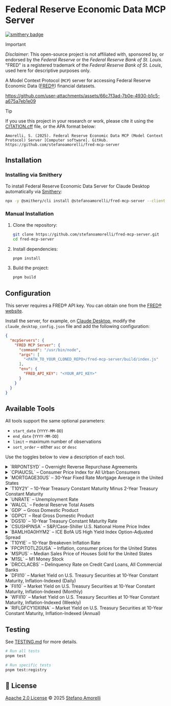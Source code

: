 # Federal Reserve Economic Data MCP Server

[![smithery badge](https://smithery.ai/badge/@stefanoamorelli/fred-mcp-server)](https://smithery.ai/server/@stefanoamorelli/fred-mcp-server)

> [!IMPORTANT]
> *Disclaimer*: This open-source project is not affiliated with, sponsored by, or endorsed by the *Federal Reserve* or the *Federal Reserve Bank of St. Louis*. "FRED" is a registered trademark of the *Federal Reserve Bank of St. Louis*, used here for descriptive purposes only.

A Model Context Protocol (`MCP`) server for accessing Federal Reserve Economic Data ([FRED®](https://fred.stlouisfed.org/)) financial datasets.

https://github.com/user-attachments/assets/66c7f3ad-7b0e-4930-b1c5-a675a7eb1e09

> [!TIP]
> If you use this project in your research or work, please cite it using the [CITATION.cff](CITATION.cff) file, or the APA format below:

`Amorelli, S. (2025). Federal Reserve Economic Data MCP (Model Context Protocol) Server [Computer software]. GitHub. https://github.com/stefanoamorelli/fred-mcp-server`


## Installation

### Installing via Smithery

To install Federal Reserve Economic Data Server for Claude Desktop automatically via [Smithery](https://smithery.ai/server/@stefanoamorelli/fred-mcp-server):

```bash
npx -y @smithery/cli install @stefanoamorelli/fred-mcp-server --client claude
```

### Manual Installation

1.  Clone the repository:
    ```bash
    git clone https://github.com/stefanoamorelli/fred-mcp-server.git
    cd fred-mcp-server
    ```
2.  Install dependencies:
    ```bash
    pnpm install
    ```
3.  Build the project:
    ```bash
    pnpm build
    ```

## Configuration

This server requires a FRED® API key. You can obtain one from the [FRED® website](https://fred.stlouisfed.org/docs/api/api_key.html).

Install the server, for example, on [Claude Desktop](https://claude.ai/download), modify the `claude_desktop_config.json` file and add the following configuration:

```json
{
  "mcpServers": {
    "FRED MCP Server": {
      "command": "/usr/bin/node",
      "args": [
        "<PATH_TO_YOUR_CLONED_REPO>/fred-mcp-server/build/index.js"
      ],
      "env": {
        "FRED_API_KEY": "<YOUR_API_KEY>"
      }
    }
  }
}
```

## Available Tools

All tools support the same optional parameters:

* `start_date` (`YYYY-MM-DD`)
* `end_date` (`YYYY-MM-DD`)
* `limit` – maximum number of observations
* `sort_order` – either `asc` or `desc`

Use the toggles below to view a description of each tool.

<details>
<summary>`RRPONTSYD` – Overnight Reverse Repurchase Agreements</summary>

Retrieve data for *Overnight Reverse Repurchase Agreements* (`RRPONTSYD`)

</details>

<details>
<summary>`CPIAUCSL` – Consumer Price Index for All Urban Consumers</summary>

Retrieve data for *Consumer Price Index for All Urban Consumers* (`CPIAUCSL`)

</details>

<details>
<summary>`MORTGAGE30US` – 30-Year Fixed Rate Mortgage Average in the United States</summary>

Retrieve data for *30-Year Fixed Rate Mortgage Average in the United States* (`MORTGAGE30US`)

</details>

<details>
<summary>`T10Y2Y` – 10-Year Treasury Constant Maturity Minus 2-Year Treasury Constant Maturity</summary>

Retrieve data for *10-Year Treasury Constant Maturity Minus 2-Year Treasury Constant Maturity* (`T10Y2Y`)

</details>

<details>
<summary>`UNRATE` – Unemployment Rate</summary>

Retrieve data for *Unemployment Rate* (`UNRATE`)

</details>

<details>
<summary>`WALCL` – Federal Reserve Total Assets</summary>

Retrieve data for *Federal Reserve Total Assets* (`WALCL`)

</details>

<details>
<summary>`GDP` – Gross Domestic Product</summary>

Retrieve data for *Gross Domestic Product* (`GDP`)

</details>

<details>
<summary>`GDPC1` – Real Gross Domestic Product</summary>

Retrieve data for *Real Gross Domestic Product* (`GDPC1`)

</details>

<details>
<summary>`DGS10` – 10-Year Treasury Constant Maturity Rate</summary>

Retrieve data for *10-Year Treasury Constant Maturity Rate* (`DGS10`)

</details>

<details>
<summary>`CSUSHPINSA` – S&P/Case-Shiller U.S. National Home Price Index</summary>

Retrieve data for *S&P/Case-Shiller U.S. National Home Price Index* (`CSUSHPINSA`)

</details>

<details>
<summary>`BAMLH0A0HYM2` – ICE BofA US High Yield Index Option-Adjusted Spread</summary>

Retrieve data for *ICE BofA US High Yield Index Option-Adjusted Spread* (`BAMLH0A0HYM2`)

</details>

<details>
<summary>`T10YIE` – 10-Year Breakeven Inflation Rate</summary>

Retrieve data for *10-Year Breakeven Inflation Rate* (`T10YIE`)

</details>

<details>
<summary>`FPCPITOTLZGUSA` – Inflation, consumer prices for the United States</summary>

Retrieve data for *Inflation, consumer prices for the United States* (`FPCPITOTLZGUSA`)

</details>

<details>
<summary>`MSPUS` – Median Sales Price of Houses Sold for the United States</summary>

Retrieve data for *Median Sales Price of Houses Sold for the United States* (`MSPUS`)

</details>

<details>
<summary>`M1SL` – M1 Money Stock</summary>

Retrieve data for *M1 Money Stock* (`M1SL`)

</details>

<details>
<summary>`DRCCLACBS` – Delinquency Rate on Credit Card Loans, All Commercial Banks</summary>

Retrieve data for *Delinquency Rate on Credit Card Loans, All Commercial Banks* (`DRCCLACBS`)

</details>

<details>
<summary>`DFII10` – Market Yield on U.S. Treasury Securities at 10-Year Constant Maturity, Inflation-Indexed (Daily)</summary>

Retrieve data for *Market Yield on U.S. Treasury Securities at 10-Year Constant Maturity, Inflation-Indexed (Daily)* (`DFII10`)

</details>

<details>
<summary>`FII10` – Market Yield on U.S. Treasury Securities at 10-Year Constant Maturity, Inflation-Indexed (Monthly)</summary>

Retrieve data for *Market Yield on U.S. Treasury Securities at 10-Year Constant Maturity, Inflation-Indexed (Monthly)* (`FII10`)

</details>

<details>
<summary>`WFII10` – Market Yield on U.S. Treasury Securities at 10-Year Constant Maturity, Inflation-Indexed (Weekly)</summary>

Retrieve data for *Market Yield on U.S. Treasury Securities at 10-Year Constant Maturity, Inflation-Indexed (Weekly)* (`WFII10`)

</details>

<details>
<summary>`RIFLGFCY10XIINA` – Market Yield on U.S. Treasury Securities at 10-Year Constant Maturity, Inflation-Indexed (Annual)</summary>

Retrieve data for *Market Yield on U.S. Treasury Securities at 10-Year Constant Maturity, Inflation-Indexed (Annual)* (`RIFLGFCY10XIINA`)

</details>

## Testing

See [TESTING.md](./TESTING.md) for more details.

```bash
# Run all tests
pnpm test

# Run specific tests
pnpm test:registry
```

## 📄 License

[Apache 2.0 License](LICENSE) © 2025 [Stefano Amorelli](https://amorelli.tech)
